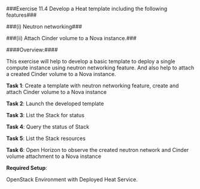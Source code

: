 ###Exercise 11.4 Develop a Heat template including the following features###

###(i) Neutron networking###

###(ii) Attach Cinder volume to a Nova instance.###

####Overview:####

This exercise will help to develop a basic template to deploy a single compute instance using neutron networking feature. And also help to attach a created Cinder volume to a Nova instance.

**Task 1**: Create a template with neutron networking feature, create and attach Cinder volume to a Nova instance

**Task 2**: Launch the developed template

**Task 3**: List the Stack for status

**Task 4**: Query the status of Stack

**Task 5**: List the Stack resources

**Task 6**: Open Horizon to observe the created neutron network and Cinder volume attachment to a Nova instance

**Required Setup**:

OpenStack Environment with Deployed Heat Service.

